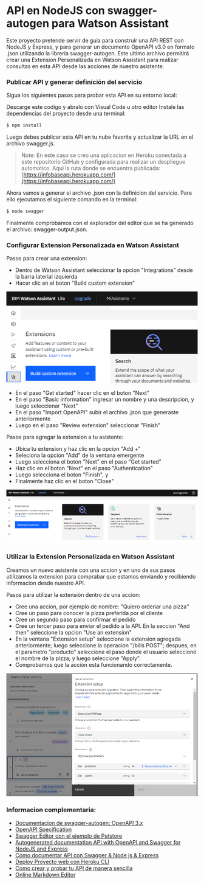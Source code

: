 # API en NodeJS con swagger-autogen para Watson Assistant

Este proyecto pretende servir de guia para construir una API REST con NodeJS y Express, y para generar un documento OpenAPI v3.0 en formato .json utilizando la librería swagger-autogen. Este ultimo archivo permitirá crear una Extension Personalizada en Watson Assistant para realizar consultas en esta API desde las acciones de nuestro asistente.

### Publicar API y generar definición del servicio
Sigua los siguientes pasos para probar esta API en su entorno local:

Descarge este codigo y abralo con Visual Code u otro editor
Instale las dependencias del proyecto desde una terminal:

```bash
$ npm install
```

Luego debes publicar esta API en tu nube favorita y actualizar la URL en el archivo swagger.js. 


> Note: En este caso se creo una aplicacion en Heroku conectada a este repositorio GitHub y configurada para realizar un despliegue automatico. Aqui la ruta donde se encuentra publicada: [https://infobaseapi.herokuapp.com/](https://infobaseapi.herokuapp.com/)


Ahora vamos a generar el archivo .json con la definicion del servicio. Para ello ejecutamos el siguiente comando en la terminal:

```bash
$ node swagger
```

Finalmente comprobamos con el explorador del editor que se ha generado el archivo: swagger-output.json. 


### Configurar Extension Personalizada en Watson Assistant

Pasos para crear una extension:
- Dentro de Watson Assistant seleccionar la opcion "Integrations" desde la barra laterial izquierda
- Hacer clic en el boton "Build custom extension"

![Build custom extension](https://raw.githubusercontent.com/SegundoLeon/pizzastoreapi-swagger-autogen/main/assets/paso1.png)

- En el paso "Get started" hacer clic en el boton "Next"
- En el paso "Basic information" ingresar un nombre y una descripcion, y luego seleccionar "Next"
- En el paso "Import OpenAPI" subir el archivo .json que generaste anteriormente
- Luego en el paso "Review extension" seleccionar "Finish"

Pasos para agregar la extension a tu asistente:
- Ubica tu extension y haz clic en la opcion "Add +"
- Seleciona la opcion "Add" de la ventana emergente
- Luego selecciona el boton "Next" en el paso "Get started"
- Haz clic en el boton "Next" en el paso "Authentication"
- Luego selecciona el boton "Finish", y
- Finalmente haz clic en el boton "Close"

![Resultado](https://raw.githubusercontent.com/SegundoLeon/pizzastoreapi-swagger-autogen/main/assets/resultado.png)


### Utilizar la Extension Personalizada en Watson Assistant

Creamos un nuevo asistente con una accion y en uno de sus pasos utilizamos la extension para comprabar que estamos enviando y recibiendo informacion desde nuestro API.

Pasos para utilizar la extensión dentro de una accion:

- Cree una accion, por ejemplo de nombre: "Quiero ordenar una pizza"
- Cree un paso para conocer la pizza preferida por el cliente
- Cree un segundo paso para confirmar el pedido
- Cree un tercer paso para enviar el pedido a la API. En la seccion "And then" seleccione la opcion "Use an extension"
- En la ventana "Extension setup" seleccione la extension agregada anteriormente; luego seleccione la operacion "/bills POST"; despues, en el parametro "producto" seleccione el paso donde el usuario seleccionó el nombre de la pizza; y luego seleccione "Apply".
- Comprobamos que la acción esta funcionando correctamente.

![Configurar acción](https://raw.githubusercontent.com/SegundoLeon/pizzastoreapi-swagger-autogen/main/assets/accion.png)


### Informacion complementaria:

- [Documentacion de swagger-autogen: OpenAPI 3.x](https://www.npmjs.com/package/swagger-autogen#openapi-3x)
- [OpenAPI Specification](https://swagger.io/specification/)
- [Swagger Editor con el ejemplo de Petstore](https://editor.swagger.io/)
- [Autogenerated documentation API with OpenAPI and Swagger for NodeJS and Express](https://dev.to/luizcalaca/autogenerated-documentation-api-with-openapi-and-swagger-for-nodejs-and-express-31g9)
- [Cómo documentar API con Swagger & Node js & Express](https://www.youtube.com/watch?v=rIWGcxnVIA8)
- [Deploy Proyecto web con Heroku CLI](https://www.youtube.com/watch?v=6WcBSNxEow8)
- [Como crear y probar tu API de manera sencilla](https://www.youtube.com/watch?v=AWcm56_eNZg)
- [Online Markdown Editor](https://dillinger.io/)


